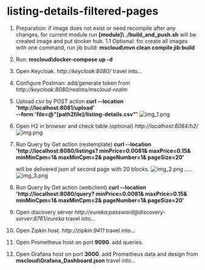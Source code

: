 # listing-details-filtered-pages

1. Preparation:
  if image does not exist or need recompile after any changes, for current module run **[module]\ ./build_and_push.sh**
  will be created image and put docker hub.
1.1 Optional: for create all images with one command, run jib build: **mscloud\mvn clean compile jib:build**
2. Run: **mscloud\docker-compose up -d**
3. Open Keycloak. _http://keycloak:8080/_
    travel into...
4. Configure Postman:
   add/generate token from _http://keycloak:8080/realms/mscloud-realm_

5. Upload csv by POST action
   **curl --location 'http://localhost:8081/upload' \
   --form 'file=@"[path2file]/listing-details.csv"'**
![img_1.png](../../../../dev/workspaces/javaWorkSpace/IdeaProjects/listing-details-filtered-pages/img_1.png)
6. Open H2 in browser and check table.(optional)
   _http://localhost:8084/h2/_
![img.png](../../../../dev/workspaces/javaWorkSpace/IdeaProjects/listing-details-filtered-pages/img.png)
7. Run Query by Get action  (restemplate)
   **curl --location 'http://localhost:8080/listings?
                                          minPrice=0.0081&
                                          maxPrice=0.15&
                                          minMinCpm=1&
                                          maxMinCpm=2& 
                                          pageNumber=1&
                                          pageSize=20'**
    
    will be delivered json of second page with 20 blocks.
![img_2.png](../../../../dev/workspaces/javaWorkSpace/IdeaProjects/listing-details-filtered-pages/img_2.png)
.....
![img_3.png](../../../../dev/workspaces/javaWorkSpace/IdeaProjects/listing-details-filtered-pages/img_3.png)

8. Run Query by Get action (webclient)
    **curl --location 'http://localhost:8080/query?
                                        minPrice=0.0081&
                                        maxPrice=0.15&
                                        minMinCpm=1&
                                        maxMinCpm=2&
                                        pageNumber=1&
                                        pageSize=20'**
9. Open discovery server _http://eureka:password@discovery-server:8761/eureka_
   travel into...
10. Open Zipkin host. _http://zipkin:9411_    travel into...

11. Open Prometheus host on port **9090**. add queries.
12. Open Grafana host on port **3000**. add Prometheus data and design from **mscloud\Grafana_Dashboard.json** 
    travel into...
